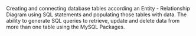 Creating and connecting database tables according an Entity - Relationship Diagram using SQL statements and populating those tables with data. The ability to generate SQL queries to retrieve, update and delete data from more than one table using the MySQL Packages.
